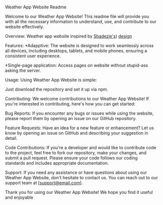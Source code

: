Weather App Website Readme

Welcome to our Weather App Website! This readme file will provide you with all the necessary information to understand, use, and contribute to our website effectively.

Overview:
Weather app website inspired by [Shadezie's](https://www.figma.com/@shadezie)) [design](https://www.figma.com/file/KaW21HaZ6cxLnDvCeS7iio/Weather-Web-Design-%7C-App-UI-(Community)?type=design&node-id=0-1&mode=design&t=cIUYbrDWkDZFG3AR-0)

Features:
*Adapptive: The website is designed to work seamlessly across all devices, including desktops, tablets, and mobile phones, ensuring a consistent user experience.

*Single-page application: Access pages on website without stupid-ass asking the server.

Usage:
Using Weather App Website is simple:

Just download the repository and set it up via npm.

Contributing:
We welcome contributions to our Weather App Website! If you're interested in contributing, here's how you can get started:

Bug Reports: If you encounter any bugs or issues while using the website, please report them by opening an issue on our GitHub repository.

Feature Requests: Have an idea for a new feature or enhancement? Let us know by opening an issue on GitHub and describing your suggestion in detail.

Code Contributions: If you're a developer and would like to contribute code to the project, feel free to fork our repository, make your changes, and submit a pull request. Please ensure your code follows our coding standards and includes appropriate documentation.

Support:
If you need any assistance or have questions about using our Weather App Website, don't hesitate to contact us. You can reach out to our support team at [support@email.com].

Thank you for using our Weather App Website! We hope you find it useful and enjoyable
